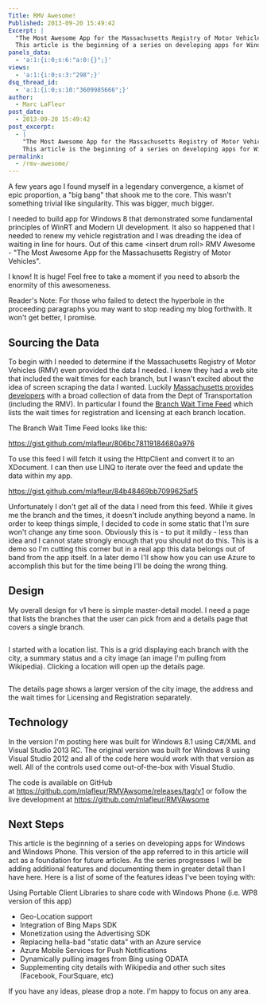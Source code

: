 ```yaml
---
Title: RMV Awesome!
Published: 2013-09-20 15:49:42
Excerpt: |
  "The Most Awesome App for the Massachusetts Registry of Motor Vehicles" ~ No One
  This article is the beginning of a series on developing apps for Windows and Windows Phone. This version of the app referred to in this article will act as a foundation for future articles. As the series progresses I will be adding additional features and documenting them in greater detail than I have here.
panels_data:
  - 'a:1:{i:0;s:6:"a:0:{}";}'
views:
  - 'a:1:{i:0;s:3:"298";}'
dsq_thread_id:
  - 'a:1:{i:0;s:10:"3609985666";}'
author:
  - Marc LaFleur
post_date:
  - 2013-09-20 15:49:42
post_excerpt:
  - |
    "The Most Awesome App for the Massachusetts Registry of Motor Vehicles" ~ No One
    This article is the beginning of a series on developing apps for Windows and Windows Phone. This version of the app referred to in this article will act as a foundation for future articles. As the series progresses I will be adding additional features and documenting them in greater detail than I have here.
permalink:
  - /rmv-awesome/
---
```

A few years ago I found myself in a legendary convergence, a kismet of epic proportion, a "big bang" that shook me to the core. This wasn't something trivial like singularity. This was bigger, much bigger.

I needed to build app for Windows 8 that demonstrated some fundamental principles of WinRT and Modern UI development. It also so happened that I needed to renew my vehicle registration and I was dreading the idea of waiting in line for hours. Out of this came &lt;insert drum roll&gt; RMV Awesome - "The Most Awesome App for the Massachusetts Registry of Motor Vehicles".

I know! It is huge! Feel free to take a moment if you need to absorb the enormity of this awesomeness.

Reader's Note: For those who failed to detect the hyperbole in the proceeding paragraphs you may want to stop reading my blog forthwith. It won't get better, I promise.

<h2>Sourcing the Data</h2>

To begin with I needed to determine if the Massachusetts Registry of Motor Vehicles (RMV) even provided the data I needed. I knew they had a web site that included the wait times for each branch, but I wasn't excited about the idea of screen scraping the data I wanted. Luckily <a href="http://www.massdot.state.ma.us/DevelopersData.aspx">Massachusetts provides developers</a> with a broad collection of data from the Dept of Transportation (including the RMV). In particular I found the <a href="http://www.massdot.state.ma.us/feeds/qmaticxml/qmaticXML.aspx">Branch Wait Time Feed</a> which lists the wait times for registration and licensing at each branch location.

The Branch Wait Time Feed looks like this:

https://gist.github.com/mlafleur/806bc78119184680a976

To use this feed I will fetch it using the HttpClient and convert it to an XDocument. I can then use LINQ to iterate over the feed and update the data within my app.

https://gist.github.com/mlafleur/84b48469bb7099625af5

Unfortunately I don't get all of the data I need from this feed. While it gives me the branch and the times, it doesn't include anything beyond a name. In order to keep things simple, I decided to code in some static that I'm sure won't change any time soon. Obviously this is - to put it mildly - less than idea and I cannot state strongly enough that you should not do this. This is a demo so I'm cutting this corner but in a real app this data belongs out of band from the app itself. In a later demo I'll show how you can use Azure to accomplish this but for the time being I'll be doing the wrong thing.

<h2>Design</h2>

My overall design for v1 here is simple master-detail model. I need a page that lists the branches that the user can pick from and a details page that covers a single branch.

<img alt="" src="http://massivescale.azurewebsites.net/wp-content/uploads/2013/09/092013_2053_RMVAwesome1.png" />

I started with a location list. This is a grid displaying each branch with the city, a summary status and a city image (an image I'm pulling from Wikipedia). Clicking a location will open up the details page.

<img alt="" src="http://massivescale.azurewebsites.net/wp-content/uploads/2013/09/092013_2053_RMVAwesome2.png" />

The details page shows a larger version of the city image, the address and the wait times for Licensing and Registration separately.

<h2>Technology</h2>

In the version I'm posting here was built for Windows 8.1 using C#/XML and Visual Studio 2013 RC. The original version was built for Windows 8 using Visual Studio 2012 and all of the code here would work with that version as well. All of the controls used come out-of-the-box with Visual Studio.

The code is available on GitHub at <a href="https://github.com/mlafleur/RMVAwsome/releases/tag/v1" target="_blank">https://github.com/mlafleur/RMVAwsome/releases/tag/v1</a> or follow the live development at <a href="https://github.com/mlafleur/RMVAwsome" target="_blank">https://github.com/mlafleur/RMVAwsome</a>

<h2>Next Steps</h2>

This article is the beginning of a series on developing apps for Windows and Windows Phone. This version of the app referred to in this article will act as a foundation for future articles. As the series progresses I will be adding additional features and documenting them in greater detail than I have here. Here is a list of some of the features ideas I've been toying with:

Using Portable Client Libraries to share code with Windows Phone (i.e. WP8 version of this app)

<ul>
    <li>Geo-Location support</li>
    <li>Integration of Bing Maps SDK</li>
    <li>Monetization using the Advertising SDK</li>
    <li>Replacing hella-bad "static data" with an Azure service</li>
    <li>Azure Mobile Services for Push Notifications</li>
    <li>Dynamically pulling images from Bing using ODATA</li>
    <li>Supplementing city details with Wikipedia and other such sites (Facebook, FourSquare, etc)</li>
</ul>

If you have any ideas, please drop a note. I'm happy to focus on any area.